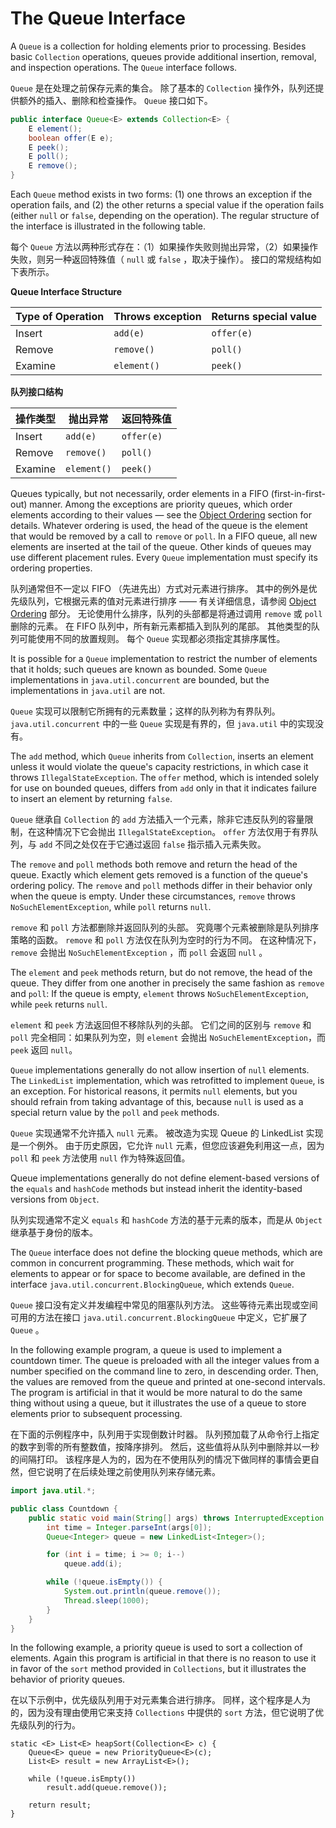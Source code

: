 # The Queue Interface


A `Queue` is a collection for holding elements prior to processing. 
Besides basic `Collection` operations, queues provide additional insertion, removal, and inspection operations. 
The `Queue` interface follows.


`Queue` 是在处理之前保存元素的集合。
除了基本的 `Collection` 操作外，队列还提供额外的插入、删除和检查操作。
`Queue` 接口如下。


```java
public interface Queue<E> extends Collection<E> {
    E element();
    boolean offer(E e);
    E peek();
    E poll();
    E remove();
}
```


Each `Queue` method exists in two forms: (1) one throws an exception if the operation fails, and (2) the other returns a special value if the operation fails (either `null` or `false`, depending on the operation). 
The regular structure of the interface is illustrated in the following table.


每个 `Queue` 方法以两种形式存在：（1）如果操作失败则抛出异常，（2）如果操作失败，则另一种返回特殊值（ `null` 或 `false` ，取决于操作）。
接口的常规结构如下表所示。


**Queue Interface Structure**

| Type of Operation | Throws exception | Returns special value |
| ---- | ---- | ---- |
| Insert | `add(e)` | `offer(e)` |
| Remove | `remove()` | `poll()` |
| Examine | `element()` | `peek()` |


**队列接口结构**

| 操作类型 | 抛出异常 | 返回特殊值 |
| ---- | ---- | ---- |
| Insert | `add(e)` | `offer(e)` |
| Remove | `remove()` | `poll()` |
| Examine | `element()` | `peek()` |


Queues typically, but not necessarily, order elements in a FIFO (first-in-first-out) manner. 
Among the exceptions are priority queues, which order elements according to their values — see the [Object Ordering]() section for details. 
Whatever ordering is used, the head of the queue is the element that would be removed by a call to `remove` or `poll`. 
In a FIFO queue, all new elements are inserted at the tail of the queue. 
Other kinds of queues may use different placement rules. 
Every `Queue` implementation must specify its ordering properties.


队列通常但不一定以 FIFO （先进先出）方式对元素进行排序。
其中的例外是优先级队列，它根据元素的值对元素进行排序 —— 有关详细信息，请参阅 [Object Ordering]() 部分。
无论使用什么排序，队列的头部都是将通过调用 `remove` 或 `poll` 删除的元素。
在 FIFO 队列中，所有新元素都插入到队列的尾部。
其他类型的队列可能使用不同的放置规则。
每个 `Queue` 实现都必须指定其排序属性。


It is possible for a `Queue` implementation to restrict the number of elements that it holds; such queues are known as bounded. 
Some `Queue` implementations in `java.util.concurrent` are bounded, but the implementations in `java.util` are not.


`Queue` 实现可以限制它所拥有的元素数量；这样的队列称为有界队列。
`java.util.concurrent` 中的一些 `Queue` 实现是有界的，但 `java.util` 中的实现没有。


The `add` method, which `Queue` inherits from `Collection`, inserts an element unless it would violate the queue's capacity restrictions, in which case it throws `IllegalStateException`. 
The `offer` method, which is intended solely for use on bounded queues, differs from `add` only in that it indicates failure to insert an element by returning `false`.


`Queue` 继承自 `Collection` 的 `add` 方法插入一个元素，除非它违反队列的容量限制，在这种情况下它会抛出 `IllegalStateException`。
`offer` 方法仅用于有界队列，与 `add` 不同之处仅在于它通过返回 `false` 指示插入元素失败。


The `remove` and `poll` methods both remove and return the head of the queue. 
Exactly which element gets removed is a function of the queue's ordering policy. 
The `remove` and `poll` methods differ in their behavior only when the queue is empty. 
Under these circumstances, `remove` throws `NoSuchElementException`, while `poll` returns `null`.


`remove` 和 `poll` 方法都删除并返回队列的头部。
究竟哪个元素被删除是队列排序策略的函数。
`remove` 和 `poll` 方法仅在队列为空时的行为不同。
在这种情况下， `remove` 会抛出 `NoSuchElementException` ，而 `poll` 会返回 `null` 。


The `element` and `peek` methods return, but do not remove, the head of the queue. 
They differ from one another in precisely the same fashion as `remove` and `poll`: If the queue is empty, `element` throws `NoSuchElementException`, while `peek` returns `null`.


`element` 和 `peek` 方法返回但不移除队列的头部。
它们之间的区别与 `remove` 和 `poll` 完全相同：如果队列为空，则 `element` 会抛出 `NoSuchElementException`，而 `peek` 返回 `null`。


`Queue` implementations generally do not allow insertion of `null` elements. 
The `LinkedList` implementation, which was retrofitted to implement `Queue`, is an exception. 
For historical reasons, it permits `null` elements, but you should refrain from taking advantage of this, because `null` is used as a special return value by the `poll` and `peek` methods.


`Queue` 实现通常不允许插入 `null` 元素。
被改造为实现 Queue 的 LinkedList 实现是一个例外。
由于历史原因，它允许 `null` 元素，但您应该避免利用这一点，因为 `poll` 和 `peek` 方法使用 `null` 作为特殊返回值。


Queue implementations generally do not define element-based versions of the `equals` and `hashCode` methods but instead inherit the identity-based versions from `Object`.


队列实现通常不定义 `equals` 和 `hashCode` 方法的基于元素的版本，而是从 `Object` 继承基于身份的版本。


The `Queue` interface does not define the blocking queue methods, which are common in concurrent programming. 
These methods, which wait for elements to appear or for space to become available, are defined in the interface `java.util.concurrent.BlockingQueue`, which extends `Queue`.


`Queue` 接口没有定义并发编程中常见的阻塞队列方法。
这些等待元素出现或空间可用的方法在接口 `java.util.concurrent.BlockingQueue` 中定义，它扩展了 `Queue` 。


In the following example program, a queue is used to implement a countdown timer. 
The queue is preloaded with all the integer values from a number specified on the command line to zero, in descending order. 
Then, the values are removed from the queue and printed at one-second intervals. 
The program is artificial in that it would be more natural to do the same thing without using a queue, but it illustrates the use of a queue to store elements prior to subsequent processing.


在下面的示例程序中，队列用于实现倒数计时器。
队列预加载了从命令行上指定的数字到零的所有整数值，按降序排列。
然后，这些值将从队列中删除并以一秒的间隔打印。
该程序是人为的，因为在不使用队列的情况下做同样的事情会更自然，但它说明了在后续处理之前使用队列来存储元素。


```java
import java.util.*;

public class Countdown {
    public static void main(String[] args) throws InterruptedException {
        int time = Integer.parseInt(args[0]);
        Queue<Integer> queue = new LinkedList<Integer>();

        for (int i = time; i >= 0; i--)
            queue.add(i);

        while (!queue.isEmpty()) {
            System.out.println(queue.remove());
            Thread.sleep(1000);
        }
    }
}
```


In the following example, a priority queue is used to sort a collection of elements. 
Again this program is artificial in that there is no reason to use it in favor of the `sort` method provided in `Collections`, but it illustrates the behavior of priority queues.


在以下示例中，优先级队列用于对元素集合进行排序。
同样，这个程序是人为的，因为没有理由使用它来支持 `Collections` 中提供的 `sort` 方法，但它说明了优先级队列的行为。


```text
static <E> List<E> heapSort(Collection<E> c) {
    Queue<E> queue = new PriorityQueue<E>(c);
    List<E> result = new ArrayList<E>();

    while (!queue.isEmpty())
        result.add(queue.remove());

    return result;
}
```
